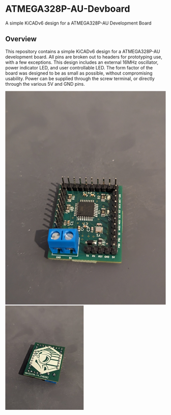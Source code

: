 # ATMEGA328P-AU-Devboard
A simple KiCADv6 design for a ATMEGA328P-AU Development Board

## Overview 
This repository contains a simple KiCADv6 design for a ATMEGA328P-AU development board. All pins are broken out to headers for prototyping use, with a few exceptions. This design includes an external 16MHz oscillator, power indicator LED, and user controllable LED. The form factor of the board was designed to be as small as possible, without compromising usability. Power can be supplied through the screw terminal, or directly through the various 5V and GND pins.

![front](https://github.com/spacecoglabs/ATMEGA328P-AU-Devboard/blob/main/images/front.jpg)
![back](https://github.com/spacecoglabs/ATMEGA328P-AU-Devboard/blob/main/images/back.jpg)